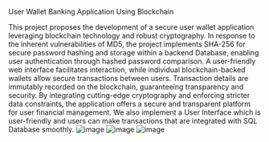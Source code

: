 User Wallet Banking Application Using Blockchain

This project proposes the development of a secure user wallet application leveraging blockchain technology and robust cryptography. In response to the inherent vulnerabilities  of  MD5,  the  project  implements  SHA-256  for  secure  password hashing  and  storage  within  a  backend  Database,  enabling  user  authentication through  hashed  password  comparison.  A  user-friendly  web  interface  facilitates interaction,  while  individual  blockchain-backed  wallets  allow  secure  transactions between  users.  Transaction  details  are  immutably  recorded  on  the  blockchain, guaranteeing  transparency  and  security.  By  integrating  cutting-edge  cryptography and enforcing stricter data constraints, the application offers a secure and transparent platform for user financial management. We also implement a User Interface which is  user-friendly  and  users  can  make  transactions  that  are  integrated  with  SQL Database smoothly. 
![image](https://github.com/kurakula-prashanth/User-Wallet-Banking-Application-Using-Blockchain/assets/144904506/c63807db-07be-45f1-86e4-8608e80fc3d1)
![image](https://github.com/kurakula-prashanth/User-Wallet-Banking-Application-Using-Blockchain/assets/144904506/587c35d6-abe8-465a-a9ee-602efe0969fa)
![image](https://github.com/kurakula-prashanth/User-Wallet-Banking-Application-Using-Blockchain/assets/144904506/8477ee8c-f8a3-45bf-8b20-2c015f41dede)
